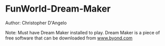 # FunWorld-Dream-Maker

Author: Christopher D'Angelo

Note: Must have Dream Maker installed to play. Dream Maker is a piece of
      free software that can be downloaded from www.byond.com
